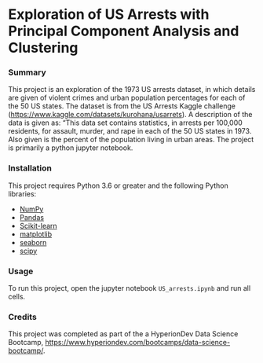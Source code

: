 # Exploration of US Arrests with Principal Component Analysis and Clustering

### Summary
This project is an exploration of the 1973 US arrests dataset, in which details are given of violent crimes and urban population percentages for each of the 50 US states. The dataset is from the US Arrests Kaggle challenge (https://www.kaggle.com/datasets/kurohana/usarrets). A description of the data is given as: “This data set contains statistics, in arrests per 100,000 residents,
for assault, murder, and rape in each of the 50 US states in 1973. Also given is the
percent of the population living in urban areas. The project is primarily a python jupyter notebook.

### Installation
This project requires Python 3.6 or greater and the following Python libraries:
- [NumPy](http://www.numpy.org/)
- [Pandas](http://pandas.pydata.org)
- [Scikit-learn](http://scikit-learn.org/stable/)
- [matplotlib](http://matplotlib.org/)
- [seaborn](https://seaborn.pydata.org/)
- [scipy](https://www.scipy.org/)

### Usage
To run this project, open the jupyter notebook `US_arrests.ipynb` and run all cells. 

### Credits
This project was completed as part of the a HyperionDev Data Science Bootcamp, https://www.hyperiondev.com/bootcamps/data-science-bootcamp/.
